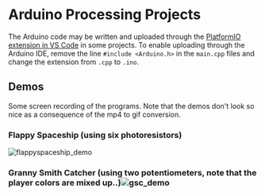 # Arduino Processing Projects
The Arduino code may be written and uploaded through the [PlatformIO extension in VS Code](https://platformio.org/install/ide?install=vscode) in some projects. 
To enable uploading through the Arduino IDE, remove the line `#include <Arduino.h>` in the `main.cpp` files and change the extension from `.cpp` to `.ino`. 

## Demos
Some screen recording of the programs. Note that the demos don't look so nice as a consequence of the mp4 to gif conversion.
### Flappy Spaceship (using six photoresistors)
![flappyspaceship_demo](https://user-images.githubusercontent.com/53935544/114447716-f8878300-9bd2-11eb-8799-4135a58e618b.gif)

### Granny Smith Catcher (using two potentiometers, note that the player colors are mixed up..)![gsc_demo](https://user-images.githubusercontent.com/53935544/114307187-d3b1e380-9ade-11eb-8bbf-af4e87841282.gif)


